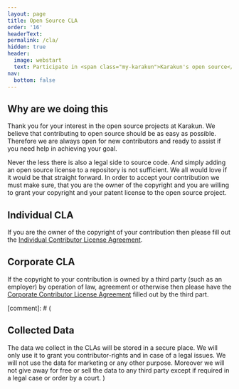 ```yaml
---
layout: page
title: Open Source CLA
order: '16'
headerText: 
permalink: /cla/
hidden: true
header:
  image: webstart
  text: Participate in <span class="my-karakun">Karakun's open source</span> projects
nav:
  bottom: false
---
```

## Why are we doing this
Thank you for your interest in the open source projects at Karakun.
We believe that contributing to open source should be as easy as possible.
Therefore we are always open for new contributors and ready to assist if you need help in achieving your goal.

Never the less there is also a legal side to source code.
And simply adding an open source license to a repository is not sufficient.
We all would love if it would be that straight forward.
In order to accept your contribution we must make sure, that you are the owner of the copyright and you are willing to grant your copyright and your patent license to the open source project.

## Individual CLA
If you are the owner of the copyright of your contribution then please fill out the [Individual Contributor License Agreement]({{"/assets/cla/IndividualContributorLicenseAgreement.pdf"}}).

## Corporate CLA
If the copyright to your contribution is owned by a third party (such as an employer) by operation of law, agreement or otherwise then please have the [Corporate Contributor License Agreement]({{"/assets/cla/CorporateContributorLicenseAgreement.pdf"}}) filled out by the third part.

[comment]: # (
## Collected Data
The data we collect in the CLAs will be stored in a secure place.
We will only use it to grant you contributor-rights and in case of a legal issues.
We will not use the data for marketing or any other purpose.
Moreover we will not give away for free or sell the data to any third party except if required in a legal case or order by a court.
)

